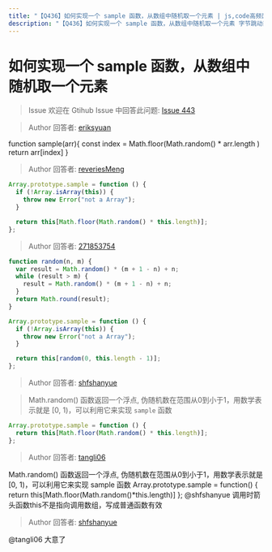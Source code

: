 ```yaml
---
title: "【Q436】如何实现一个 sample 函数，从数组中随机取一个元素 | js,code高频面试题"
description: "【Q436】如何实现一个 sample 函数，从数组中随机取一个元素 字节跳动面试题、阿里腾讯面试题、美团小米面试题。"
---
```


# 如何实现一个 sample 函数，从数组中随机取一个元素

> Issue
> 欢迎在 Gtihub Issue 中回答此问题: [Issue 443](https://github.com/shfshanyue/Daily-Question/issues/443)

> Author
> 回答者: [eriksyuan](https://github.com/eriksyuan)

function sample(arr){
const index = Math.floor(Math.random() \* arr.length )
return arr[index]
}

> Author
> 回答者: [reveriesMeng](https://github.com/reveriesMeng)

```javascript
Array.prototype.sample = function () {
  if (!Array.isArray(this)) {
    throw new Error("not a Array");
  }

  return this[Math.floor(Math.random() * this.length)];
};
```

> Author
> 回答者: [271853754](https://github.com/271853754)

```js
function random(n, m) {
  var result = Math.random() * (m + 1 - n) + n;
  while (result > m) {
    result = Math.random() * (m + 1 - n) + n;
  }
  return Math.round(result);
}

Array.prototype.sample = function () {
  if (!Array.isArray(this)) {
    throw new Error("not a Array");
  }

  return this[random(0, this.length - 1)];
};
```

> Author
> 回答者: [shfshanyue](https://github.com/shfshanyue)

> Math.random() 函数返回一个浮点, 伪随机数在范围从0到小于1，用数学表示就是 [0, 1)，可以利用它来实现 `sample` 函数

```js
Array.prototype.sample = function () {
  return this[Math.floor(Math.random() * this.length)];
};
```

> Author
> 回答者: [tangli06](https://github.com/tangli06)

Math.random() 函数返回一个浮点, 伪随机数在范围从0到小于1，用数学表示就是 [0, 1)，可以利用它来实现 sample 函数
Array.prototype.sample = function() {
return this[Math.floor(Math.random()*this.length)]
};
@shfshanyue 调用时箭头函数this不是指向调用数组，写成普通函数有效

> Author
> 回答者: [shfshanyue](https://github.com/shfshanyue)

@tangli06 大意了
